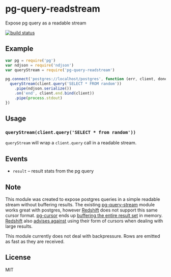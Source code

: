 # pg-query-readstream

Expose pg query as a readable stream

[![build status](http://img.shields.io/travis/boomtrain/pg-query-readstream.svg?style=flat)](http://travis-ci.org/boomtrain/pg-query-readstream)

## Example

``` js
var pg = require('pg')
var ndjson = require('ndjson')
var queryStream = require('pg-query-readstream')

pg.connect('postgres://localhost/postgres', function (err, client, done) {
  queryStream(client.query('SELECT * FROM random'))
    .pipe(ndjson.serialize())
    .on('end', client.end.bind(client))
    .pipe(process.stdout)
})
```

## Usage

### `queryStream(client.query('SELECT * from random'))`

`queryStream` will wrap a `client.query` call in a readable stream.

## Events

- `result` – result stats from the pg query

## Note

This module was created to expose postgres queries in a simple readable stream without buffering
results. The existing [pg-query-stream](https://www.npmjs.com/package/pg-query-stream) module
works great with postgres, however [Redshift](http://aws.amazon.com/redshift/) does not support
this same cursor format. [pg-cursor](https://www.npmjs.com/package/pg-cursor) ends up
[buffering the entire result set](http://git.io/vTfEY) in memory.
[Redshift](http://aws.amazon.com/redshift/) also
[advises against](http://docs.aws.amazon.com/redshift/latest/dg/declare.html#declare-performance)
using their form of cursors when dealing with large results.

This module currently does not deal with backpressure.
Rows are emitted as fast as they are received.

## License

MIT
